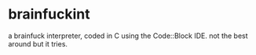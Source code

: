 # brainfuckint
a brainfuck interpreter, coded in C using the Code::Block IDE. not the best around but it tries.
